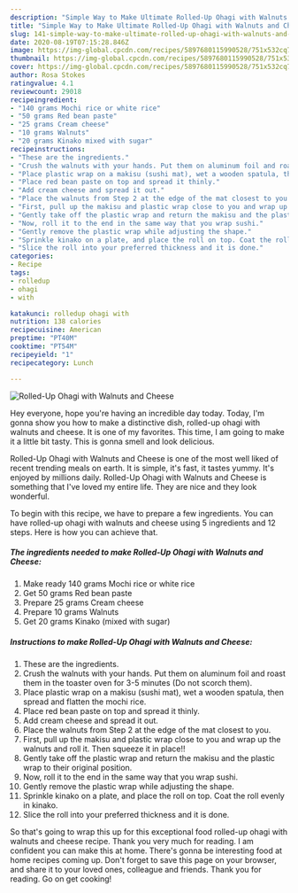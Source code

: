 ```yaml
---
description: "Simple Way to Make Ultimate Rolled-Up Ohagi with Walnuts and Cheese"
title: "Simple Way to Make Ultimate Rolled-Up Ohagi with Walnuts and Cheese"
slug: 141-simple-way-to-make-ultimate-rolled-up-ohagi-with-walnuts-and-cheese
date: 2020-08-19T07:15:28.846Z
image: https://img-global.cpcdn.com/recipes/5897680115990528/751x532cq70/rolled-up-ohagi-with-walnuts-and-cheese-recipe-main-photo.jpg
thumbnail: https://img-global.cpcdn.com/recipes/5897680115990528/751x532cq70/rolled-up-ohagi-with-walnuts-and-cheese-recipe-main-photo.jpg
cover: https://img-global.cpcdn.com/recipes/5897680115990528/751x532cq70/rolled-up-ohagi-with-walnuts-and-cheese-recipe-main-photo.jpg
author: Rosa Stokes
ratingvalue: 4.1
reviewcount: 29018
recipeingredient:
- "140 grams Mochi rice or white rice"
- "50 grams Red bean paste"
- "25 grams Cream cheese"
- "10 grams Walnuts"
- "20 grams Kinako mixed with sugar"
recipeinstructions:
- "These are the ingredients."
- "Crush the walnuts with your hands. Put them on aluminum foil and roast them in the toaster oven for 3-5 minutes (Do not scorch them)."
- "Place plastic wrap on a makisu (sushi mat), wet a wooden spatula, then spread and flatten the mochi rice."
- "Place red bean paste on top and spread it thinly."
- "Add cream cheese and spread it out."
- "Place the walnuts from Step 2 at the edge of the mat closest to you."
- "First, pull up the makisu and plastic wrap close to you and wrap up the walnuts and roll it. Then squeeze it in place!!"
- "Gently take off the plastic wrap and return the makisu and the plastic wrap to their original position."
- "Now, roll it to the end in the same way that you wrap sushi."
- "Gently remove the plastic wrap while adjusting the shape."
- "Sprinkle kinako on a plate, and place the roll on top. Coat the roll evenly in kinako."
- "Slice the roll into your preferred thickness and it is done."
categories:
- Recipe
tags:
- rolledup
- ohagi
- with

katakunci: rolledup ohagi with 
nutrition: 138 calories
recipecuisine: American
preptime: "PT40M"
cooktime: "PT54M"
recipeyield: "1"
recipecategory: Lunch

---
```



![Rolled-Up Ohagi with Walnuts and Cheese](https://img-global.cpcdn.com/recipes/5897680115990528/751x532cq70/rolled-up-ohagi-with-walnuts-and-cheese-recipe-main-photo.jpg)

Hey everyone, hope you're having an incredible day today. Today, I'm gonna show you how to make a distinctive dish, rolled-up ohagi with walnuts and cheese. It is one of my favorites. This time, I am going to make it a little bit tasty. This is gonna smell and look delicious.

Rolled-Up Ohagi with Walnuts and Cheese is one of the most well liked of recent trending meals on earth. It is simple, it's fast, it tastes yummy. It's enjoyed by millions daily. Rolled-Up Ohagi with Walnuts and Cheese is something that I've loved my entire life. They are nice and they look wonderful.




To begin with this recipe, we have to prepare a few ingredients. You can have rolled-up ohagi with walnuts and cheese using 5 ingredients and 12 steps. Here is how you can achieve that.

<!--inarticleads1-->

##### The ingredients needed to make Rolled-Up Ohagi with Walnuts and Cheese:

1. Make ready 140 grams Mochi rice or white rice
1. Get 50 grams Red bean paste
1. Prepare 25 grams Cream cheese
1. Prepare 10 grams Walnuts
1. Get 20 grams Kinako (mixed with sugar)




<!--inarticleads2-->

##### Instructions to make Rolled-Up Ohagi with Walnuts and Cheese:

1. These are the ingredients.
1. Crush the walnuts with your hands. Put them on aluminum foil and roast them in the toaster oven for 3-5 minutes (Do not scorch them).
1. Place plastic wrap on a makisu (sushi mat), wet a wooden spatula, then spread and flatten the mochi rice.
1. Place red bean paste on top and spread it thinly.
1. Add cream cheese and spread it out.
1. Place the walnuts from Step 2 at the edge of the mat closest to you.
1. First, pull up the makisu and plastic wrap close to you and wrap up the walnuts and roll it. Then squeeze it in place!!
1. Gently take off the plastic wrap and return the makisu and the plastic wrap to their original position.
1. Now, roll it to the end in the same way that you wrap sushi.
1. Gently remove the plastic wrap while adjusting the shape.
1. Sprinkle kinako on a plate, and place the roll on top. Coat the roll evenly in kinako.
1. Slice the roll into your preferred thickness and it is done.




So that's going to wrap this up for this exceptional food rolled-up ohagi with walnuts and cheese recipe. Thank you very much for reading. I am confident you can make this at home. There's gonna be interesting food at home recipes coming up. Don't forget to save this page on your browser, and share it to your loved ones, colleague and friends. Thank you for reading. Go on get cooking!
